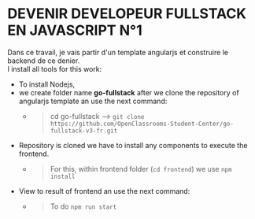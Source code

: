 # DEVENIR DEVELOPEUR FULLSTACK EN JAVASCRIPT N°1
  
Dans ce travail, je vais partir d'un template angularjs et construire le backend de ce denier.  
  I install all tools for this work:  
  * To install Nodejs,
  * we create folder name __go-fullstack__ after we clone the repository of angularjs template  an use the next command:
    *  > cd go-fullstack  -->  `git clone https://github.com/OpenClassrooms-Student-Center/go-fullstack-v3-fr.git`
  * Repository is cloned we have to install any components to execute the frontend.
    * > For this, within frontend folder (`cd frontend`) we use `npm install`        
  * View to result of frontend an use the next command:
    * > To do `npm run start` 
